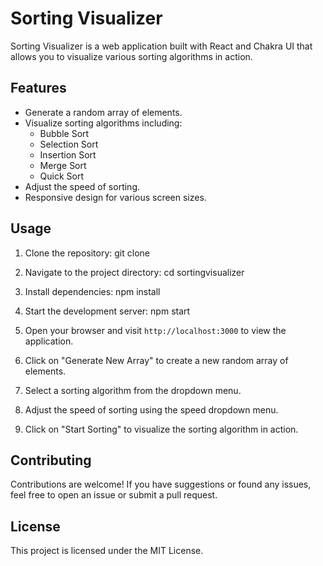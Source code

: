 # Sorting Visualizer

Sorting Visualizer is a web application built with React and Chakra UI that allows you to visualize various sorting algorithms in action.

## Features

- Generate a random array of elements.
- Visualize sorting algorithms including:
  - Bubble Sort
  - Selection Sort
  - Insertion Sort
  - Merge Sort
  - Quick Sort
- Adjust the speed of sorting.
- Responsive design for various screen sizes.

## Usage

1. Clone the repository:
   git clone <repository-url>  
2. Navigate to the project directory:
   cd sortingvisualizer
3. Install dependencies:
   npm install
4. Start the development server:
   npm start

5. Open your browser and visit `http://localhost:3000` to view the application.

6. Click on "Generate New Array" to create a new random array of elements.

7. Select a sorting algorithm from the dropdown menu.

8. Adjust the speed of sorting using the speed dropdown menu.

9. Click on "Start Sorting" to visualize the sorting algorithm in action.

## Contributing

Contributions are welcome! If you have suggestions or found any issues, feel free to open an issue or submit a pull request.

## License

This project is licensed under the MIT License. 
      
      
